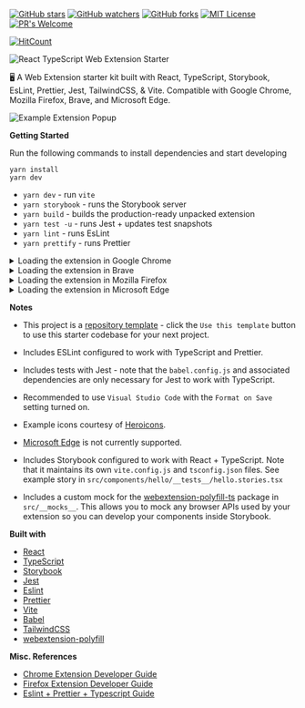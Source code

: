 [![GitHub stars](https://img.shields.io/github/issues/DesignString/react-typescript-web-extension-starter?style=social&label=Stars&style=plastic)]()
[![GitHub watchers](https://img.shields.io/github/forks/DesignString/react-typescript-web-extension-starter?style=social&label=Watch&style=plastic)]()
[![GitHub forks](https://img.shields.io/github/stars/DesignString/react-typescript-web-extension-starter?style=social&label=Fork&style=plastic)]()
[![MIT License](https://img.shields.io/github/license/DesignString/react-typescript-web-extension-starter)](https://github.com/tterb/atomic-design-ui/blob/master/LICENSEs)
[![PR's Welcome](https://img.shields.io/badge/PRs-welcome-brightgreen.svg?style=flat)](http://makeapullrequest.com)

[![HitCount](https://hits.dwyl.com/DesignString/https://githubcom/DesignString/react-typescript-web-extension-starter/tree/migration-vitejs.svg?style=flat-square)](http://hits.dwyl.com/DesignString/https://githubcom/DesignString/react-typescript-web-extension-starter/tree/migration-vitejs)

![React TypeScript Web Extension Starter](https://imgur.com/lYaoyIV)

:desktop_computer: A Web Extension starter kit built with React, TypeScript, Storybook, EsLint, Prettier, Jest, TailwindCSS, &amp; Vite. Compatible with Google Chrome, Mozilla Firefox, Brave, and Microsoft Edge.

![Example Extension Popup](https://imgur.com/a/jfsfasN "Example Extension Popup")

**Getting Started**

Run the following commands to install dependencies and start developing

```
yarn install
yarn dev
```

-   `yarn dev` - run `vite`
-   `yarn storybook` - runs the Storybook server
-   `yarn build` - builds the production-ready unpacked extension
-   `yarn test -u` - runs Jest + updates test snapshots
-   `yarn lint` - runs EsLint
-   `yarn prettify` - runs Prettier

<details>
  <summary>Loading the extension in Google Chrome</summary>

In [Google Chrome](https://www.google.com/chrome/), open up [chrome://extensions](chrome://extensions) in a new tab. Make sure the `Developer Mode` checkbox in the upper-right corner is turned on. Click `Load unpacked` and select the `dist` directory in this repository - your extension should now be loaded.

![Installed Extension in Google Chrome](https://i.imgur.com/Y2dQFte.png "Installed Extension in Google Chrome")

</details>

<details>
  <summary>Loading the extension in Brave</summary>

In [Brave](https://brave.com/), open up [brave://extensions](brave://extensions) in a new tab. Make sure the `Developer Mode` checkbox in the upper-right corner is turned on. Click `Load unpacked` and select the `dist` directory in this repository - your extension should now be loaded.

![Installed Extension in Brave](https://i.imgur.com/rKsbtcO.png "Installed Extension in Brave")

</details>

<details>
  <summary>Loading the extension in Mozilla Firefox</summary>

In [Mozilla Firefox](https://www.mozilla.org/en-US/firefox/new/), open up the [about:debugging](about:debugging) page in a new tab. Click the `This Firefox` link in the sidebar. One the `This Firefox` page, click the `Load Temporary Add-on...` button and select the `manfiest.json` from the `dist` directory in this repository - your extension should now be loaded.

![Installed Extension in Mozilla Firefox](https://i.imgur.com/FKfTw4B.png "Installed Extension in Mozilla Firefox")

</details>

<details>
  <summary>Loading the extension in Microsoft Edge</summary>

In [Microsoft Edge](https://www.microsoft.com/en-us/edge), open up [edge://extensions](edge://extensions) in a new tab. Make sure the `Developer Mode` checkbox in the lower-left corner is turned on. Click `Load unpacked` and select the `dist` directory in this repository - your extension should now be loaded.

![Installed Extension in Microsoft Edge](https://i.imgur.com/ykesx0g.png "Installed Extension in Microsoft Edge")

</details>

**Notes**

-   This project is a [repository template](https://github.blog/2019-06-06-generate-new-repositories-with-repository-templates/) - click the `Use this template` button to use this starter codebase for your next project.

-   Includes ESLint configured to work with TypeScript and Prettier.

-   Includes tests with Jest - note that the `babel.config.js` and associated dependencies are only necessary for Jest to work with TypeScript.

-   Recommended to use `Visual Studio Code` with the `Format on Save` setting turned on.

-   Example icons courtesy of [Heroicons](https://heroicons.com/).

-   [Microsoft Edge](https://www.microsoft.com/en-us/edge) is not currently supported.

-   Includes Storybook configured to work with React + TypeScript. Note that it maintains its own `vite.config.js` and `tsconfig.json` files. See example story in `src/components/hello/__tests__/hello.stories.tsx`

-   Includes a custom mock for the [webextension-polyfill-ts](https://github.com/Lusito/webextension-polyfill-ts) package in `src/__mocks__`. This allows you to mock any browser APIs used by your extension so you can develop your components inside Storybook.

**Built with**

-   [React](https://reactjs.org)
-   [TypeScript](https://www.typescriptlang.org/)
-   [Storybook](https://storybook.js.org/)
-   [Jest](https://jestjs.io)
-   [Eslint](https://eslint.org/)
-   [Prettier](https://prettier.io/)
-   [Vite](https://vitejs.dev/)
-   [Babel](https://babeljs.io/)
-   [TailwindCSS](https://tailwindcss.com/)
-   [webextension-polyfill](https://github.com/mozilla/webextension-polyfill)

**Misc. References**

-   [Chrome Extension Developer Guide](https://developer.chrome.com/extensions/devguide)
-   [Firefox Extension Developer Guide](https://developer.mozilla.org/en-US/docs/Mozilla/Add-ons/WebExtensions/Your_first_WebExtension)
-   [Eslint + Prettier + Typescript Guide](https://dev.to/robertcoopercode/using-eslint-and-prettier-in-a-typescript-project-53jb)
